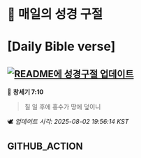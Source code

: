 # 🙏 매일의 성경 구절
# [Daily Bible verse]
## [![README에 성경구절 업데이트](https://github.com/DONGSUKA/first_test/actions/workflows/update-readme-bible.yml/badge.svg)](https://github.com/DONGSUKA/first_test/actions/workflows/update-readme-bible.yml)
<!-- START_BIBLE_VERSE -->
📖 **창세기 7:10**
> 칠 일 후에 홍수가 땅에 덮이니

🕊️ _업데이트 시각: 2025-08-02 19:56:14 KST_
  <!-- END_BIBLE_VERSE -->
## GITHUB_ACTION
